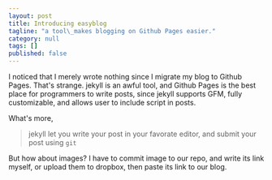 ```yaml
---
layout: post
title: Introducing easyblog
tagline: "a tool\_makes blogging on Github Pages easier."
category: null
tags: []
published: false
---
```

I noticed that I merely wrote nothing since I migrate my blog to Github Pages. That's strange. jekyll is an awful tool, and Github Pages is the best place for programmers to write posts, since jekyll supports GFM, fully customizable, and allows user to include script in posts. 

What's more,

> jekyll let you write your post in your favorate editor, and submit your post using `git`

But how about images? I have to commit image to our repo, and write its link myself, or upload them to dropbox, then paste its link to our blog.